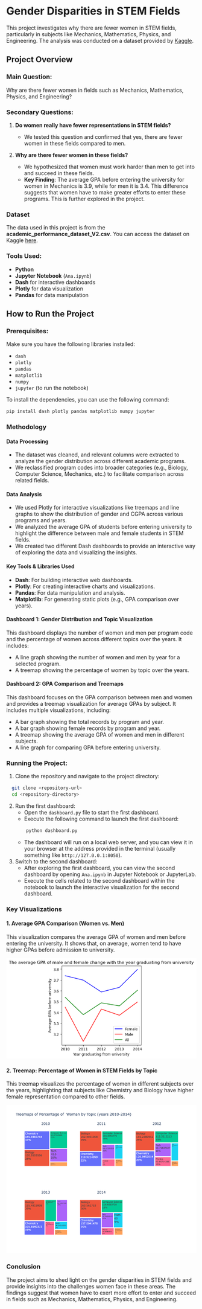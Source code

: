 # Gender Disparities in STEM Fields

This project investigates why there are fewer women in STEM fields, particularly in subjects like Mechanics, Mathematics, Physics, and Engineering. The analysis was conducted on a dataset provided by [Kaggle](https://www.kaggle.com/datasets/krishnanshverma/academic-performance-of-university-student-dataset?resource=download).

## Project Overview

### Main Question:
Why are there fewer women in fields such as Mechanics, Mathematics, Physics, and Engineering?

### Secondary Questions:
1. **Do women really have fewer representations in STEM fields?**
    - We tested this question and confirmed that yes, there are fewer women in these fields compared to men.
    
2. **Why are there fewer women in these fields?**
    - We hypothesized that women must work harder than men to get into and succeed in these fields. 
    - **Key Finding**: The average GPA before entering the university for women in Mechanics is 3.9, while for men it is 3.4. This difference suggests that women have to make greater efforts to enter these programs. This is further explored in the project.

### Dataset
The data used in this project is from the **academic_performance_dataset_V2.csv**. You can access the dataset on Kaggle [here](https://www.kaggle.com/datasets/krishnanshverma/academic-performance-of-university-student-dataset?resource=download).

### Tools Used:
- **Python**
- **Jupyter Notebook** (`Ana.ipynb`)
- **Dash** for interactive dashboards
- **Plotly** for data visualization
- **Pandas** for data manipulation

## How to Run the Project

### Prerequisites:
Make sure you have the following libraries installed:
- `dash`
- `plotly`
- `pandas`
- `matplotlib`
- `numpy`
- `jupyter` (to run the notebook)

To install the dependencies, you can use the following command:

```bash
pip install dash plotly pandas matplotlib numpy jupyter
```
### Methodology

#### Data Processing
- The dataset was cleaned, and relevant columns were extracted to analyze the gender distribution across different academic programs.
- We reclassified program codes into broader categories (e.g., Biology, Computer Science, Mechanics, etc.) to facilitate comparison across related fields.

#### Data Analysis
- We used Plotly for interactive visualizations like treemaps and line graphs to show the distribution of gender and CGPA across various programs and years.
- We analyzed the average GPA of students before entering university to highlight the difference between male and female students in STEM fields.
- We created two different Dash dashboards to provide an interactive way of exploring the data and visualizing the insights.

#### Key Tools & Libraries Used
- **Dash**: For building interactive web dashboards.
- **Plotly**: For creating interactive charts and visualizations.
- **Pandas**: For data manipulation and analysis.
- **Matplotlib**: For generating static plots (e.g., GPA comparison over years).

#### Dashboard 1: Gender Distribution and Topic Visualization
This dashboard displays the number of women and men per program code and the percentage of women across different topics over the years.
It includes:
- A line graph showing the number of women and men by year for a selected program.
- A treemap showing the percentage of women by topic over the years.

#### Dashboard 2: GPA Comparison and Treemaps
This dashboard focuses on the GPA comparison between men and women and provides a treemap visualization for average GPAs by subject.
It includes multiple visualizations, including:
- A bar graph showing the total records by program and year.
- A bar graph showing female records by program and year.
- A treemap showing the average GPA of women and men in different subjects.
- A line graph for comparing GPA before entering university.

### Running the Project:
1. Clone the repository and navigate to the project directory:
```bash
  git clone <repository-url>
  cd <repository-directory>
```
2. Run the first dashboard:
   - Open the `dashboard.py` file to start the first dashboard.
   - Execute the following command to launch the first dashboard:
    ```bash
        python dashboard.py
    ```
   - The dashboard will run on a local web server, and you can view it in your browser at the address provided in the terminal (usually something like `http://127.0.0.1:8050`).
3. Switch to the second dashboard:
   - After exploring the first dashboard, you can view the second dashboard by opening `Ana.ipynb` in Jupyter Notebook or JupyterLab.
   - Execute the cells related to the second dashboard within the notebook to launch the interactive visualization for the second dashboard.

### Key Visualizations

#### 1. Average GPA Comparison (Women vs. Men)
This visualization compares the average GPA of women and men before entering the university. It shows that, on average, women tend to have higher GPAs before admission to university.

![Average GPA Comparison (Women vs. Men)](avgGPA.png)

#### 2. Treemap: Percentage of Women in STEM Fields by Topic
This treemap visualizes the percentage of women in different subjects over the years, highlighting that subjects like Chemistry and Biology have higher female representation compared to other fields.

![Treemap: Percentage of Women in STEM Fields](treemaps_pwoman.png)

### Conclusion
The project aims to shed light on the gender disparities in STEM fields and provide insights into the challenges women face in these areas. The findings suggest that women have to exert more effort to enter and succeed in fields such as Mechanics, Mathematics, Physics, and Engineering.




